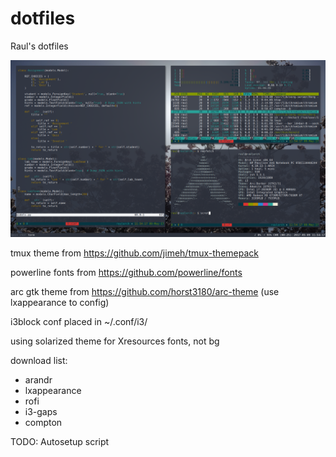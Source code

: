 # dotfiles
Raul's dotfiles

![dotfile-terminal](/images/dotfile-terminal.png)

tmux theme from https://github.com/jimeh/tmux-themepack

powerline fonts from https://github.com/powerline/fonts

arc gtk theme from https://github.com/horst3180/arc-theme (use lxappearance to config)

i3block conf placed in ~/.conf/i3/

using solarized theme for Xresources fonts, not bg

download list:
- arandr
- lxappearance
- rofi
- i3-gaps
- compton

TODO: Autosetup script
